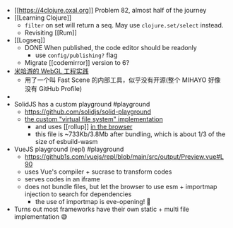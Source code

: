 - [[https://4clojure.oxal.org]] Problem 82, almost half of the journey
- [[Learning Clojure]]
  - `filter` on set will return a seq. May use `clojure.set/select` instead.
  - Revisiting [[Rum]]
- [[Logseq]]
  - DONE When published, the code editor should be readonly
    - use `config/publishing?` flag
  - Migrate [[codemirror]] version to 6?
- [米哈游的 WebGL 工程实践](https://www.infoq.cn/article/MSZQ5EcR5T5QqfAtMf3J)
  - 用了一个叫 Fast Scene 的内部工具，似乎没有开源(整个 MIHAYO 好像没有 GitHub Profile)
-
- SolidJS has a custom playground #playground
  - https://github.com/solidjs/solid-playground
  - [the custom "virtual file system" implementation](https://github.com/solidjs/solid-playground/blob/master/src/workers/compiler.ts#L69-L132)
    - and uses [[rollup]] [in the browser](https://github.com/solidjs/solid-playground/blob/master/src/workers/compiler.ts#L8)
    - this file is ~733Kb/3.8Mb after bundling, which is about 1/3 of the size of esbuild-wasm
- VueJS playground (repl) #playground
  - https://github1s.com/vuejs/repl/blob/main/src/output/Preview.vue#L90
  - uses Vue's compiler + sucrase to transform codes
  - serves codes in an iframe
  - does not bundle files, but let the browser to use esm + importmap injection to search for dependencies
    - the use of importmap is eve-opening! 🤯
- Turns out most frameworks have their own static + multi file implementation 😅
